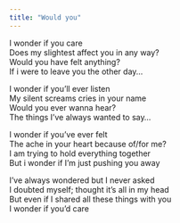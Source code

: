 ```yaml
---
title: "Would you"
---
```

I wonder if you care  
Does my slightest affect you in any way?  
Would you have felt anything?  
If i were to leave you the other day…

I wonder if you’ll ever listen  
My silent screams cries in your name  
Would you ever wanna hear?  
The things I’ve always wanted to say…

I wonder if you’ve ever felt  
The ache in your heart because of/for me?  
I am trying to hold everything together  
But i wonder if I’m just pushing you away

I’ve always wondered but I never asked  
I doubted myself; thought it’s all in my head  
But even if I shared all these things with you  
I wonder if you’d care
